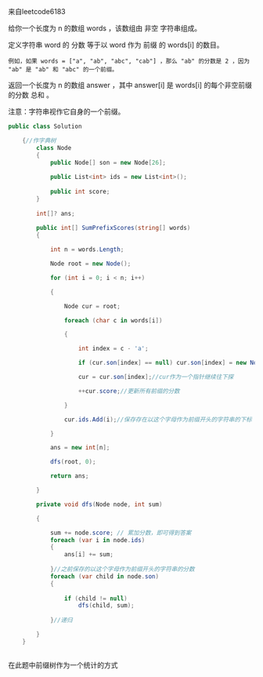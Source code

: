 来自leetcode6183

给你一个长度为 n 的数组 words ，该数组由 非空 字符串组成。

定义字符串 word 的 分数 等于以 word 作为 前缀 的 words[i] 的数目。

    例如，如果 words = ["a", "ab", "abc", "cab"] ，那么 "ab" 的分数是 2 ，因为 "ab" 是 "ab" 和 "abc" 的一个前缀。

返回一个长度为 n 的数组 answer ，其中 answer[i] 是 words[i] 的每个非空前缀的分数 总和 。

注意：字符串视作它自身的一个前缀。

```C#
public class Solution

    {//作字典树
        class Node
        {
            public Node[] son = new Node[26];
            
            public List<int> ids = new List<int>();
            
            public int score;
        }
        
        int[]? ans;
        
        public int[] SumPrefixScores(string[] words)
        {

            int n = words.Length;

            Node root = new Node();

            for (int i = 0; i < n; i++)

            {

                Node cur = root;

                foreach (char c in words[i])

                {

                    int index = c - 'a';

                    if (cur.son[index] == null) cur.son[index] = new Node();//如果没有这个子结点，则创建一个新的子节点

                    cur = cur.son[index];//cur作为一个指针继续往下探

                    ++cur.score;//更新所有前缀的分数

                }

                cur.ids.Add(i);//保存存在以这个字母作为前缀开头的字符串的下标

            }

            ans = new int[n];

            dfs(root, 0);

            return ans;

        }

        private void dfs(Node node, int sum)

        {

            sum += node.score; // 累加分数，即可得到答案
            foreach (var i in node.ids)
            {
                ans[i] += sum;
                
            }//之前保存的以这个字母作为前缀开头的字符串的分数
            foreach (var child in node.son)
            {
            
                if (child != null)
                    dfs(child, sum);
                    
            }//递归

        }
    }
    
```

在此题中前缀树作为一个统计的方式